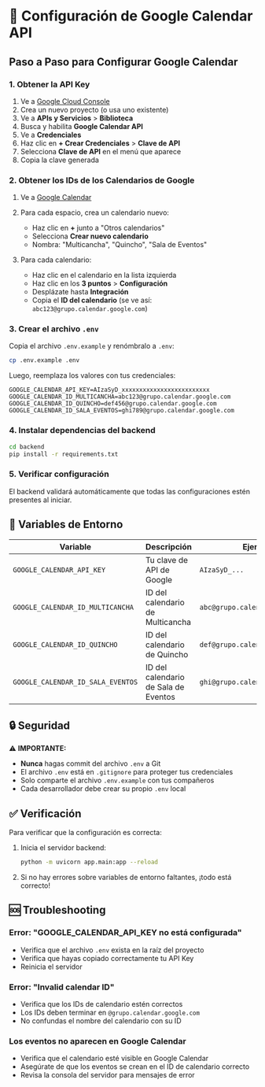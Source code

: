 # 📅 Configuración de Google Calendar API

## Paso a Paso para Configurar Google Calendar

### 1. Obtener la API Key

1. Ve a [Google Cloud Console](https://console.cloud.google.com/)
2. Crea un nuevo proyecto (o usa uno existente)
3. Ve a **APIs y Servicios** > **Biblioteca**
4. Busca y habilita **Google Calendar API**
5. Ve a **Credenciales**
6. Haz clic en **+ Crear Credenciales** > **Clave de API**
7. Selecciona **Clave de API** en el menú que aparece
8. Copia la clave generada

### 2. Obtener los IDs de los Calendarios de Google

1. Ve a [Google Calendar](https://calendar.google.com)
2. Para cada espacio, crea un calendario nuevo:
   - Haz clic en **+** junto a "Otros calendarios"
   - Selecciona **Crear nuevo calendario**
   - Nombra: "Multicancha", "Quincho", "Sala de Eventos"

3. Para cada calendario:
   - Haz clic en el calendario en la lista izquierda
   - Haz clic en los **3 puntos** > **Configuración**
   - Desplázate hasta **Integración**
   - Copia el **ID del calendario** (se ve así: `abc123@grupo.calendar.google.com`)

### 3. Crear el archivo `.env`

Copia el archivo `.env.example` y renómbralo a `.env`:

```bash
cp .env.example .env
```

Luego, reemplaza los valores con tus credenciales:

```env
GOOGLE_CALENDAR_API_KEY=AIzaSyD_xxxxxxxxxxxxxxxxxxxxxxxxx
GOOGLE_CALENDAR_ID_MULTICANCHA=abc123@grupo.calendar.google.com
GOOGLE_CALENDAR_ID_QUINCHO=def456@grupo.calendar.google.com
GOOGLE_CALENDAR_ID_SALA_EVENTOS=ghi789@grupo.calendar.google.com
```

### 4. Instalar dependencias del backend

```bash
cd backend
pip install -r requirements.txt
```

### 5. Verificar configuración

El backend validará automáticamente que todas las configuraciones estén presentes al iniciar.

## 📝 Variables de Entorno

| Variable | Descripción | Ejemplo |
|----------|-------------|---------|
| `GOOGLE_CALENDAR_API_KEY` | Tu clave de API de Google | `AIzaSyD_...` |
| `GOOGLE_CALENDAR_ID_MULTICANCHA` | ID del calendario de Multicancha | `abc@grupo.calendar.google.com` |
| `GOOGLE_CALENDAR_ID_QUINCHO` | ID del calendario de Quincho | `def@grupo.calendar.google.com` |
| `GOOGLE_CALENDAR_ID_SALA_EVENTOS` | ID del calendario de Sala de Eventos | `ghi@grupo.calendar.google.com` |

## 🔒 Seguridad

⚠️ **IMPORTANTE:** 
- **Nunca** hagas commit del archivo `.env` a Git
- El archivo `.env` está en `.gitignore` para proteger tus credenciales
- Solo comparte el archivo `.env.example` con tus compañeros
- Cada desarrollador debe crear su propio `.env` local

## ✅ Verificación

Para verificar que la configuración es correcta:

1. Inicia el servidor backend:
   ```bash
   python -m uvicorn app.main:app --reload
   ```

2. Si no hay errores sobre variables de entorno faltantes, ¡todo está correcto!

## 🆘 Troubleshooting

### Error: "GOOGLE_CALENDAR_API_KEY no está configurada"
- Verifica que el archivo `.env` exista en la raíz del proyecto
- Verifica que hayas copiado correctamente tu API Key
- Reinicia el servidor

### Error: "Invalid calendar ID"
- Verifica que los IDs de calendario estén correctos
- Los IDs deben terminar en `@grupo.calendar.google.com`
- No confundas el nombre del calendario con su ID

### Los eventos no aparecen en Google Calendar
- Verifica que el calendario esté visible en Google Calendar
- Asegúrate de que los eventos se crean en el ID de calendario correcto
- Revisa la consola del servidor para mensajes de error

